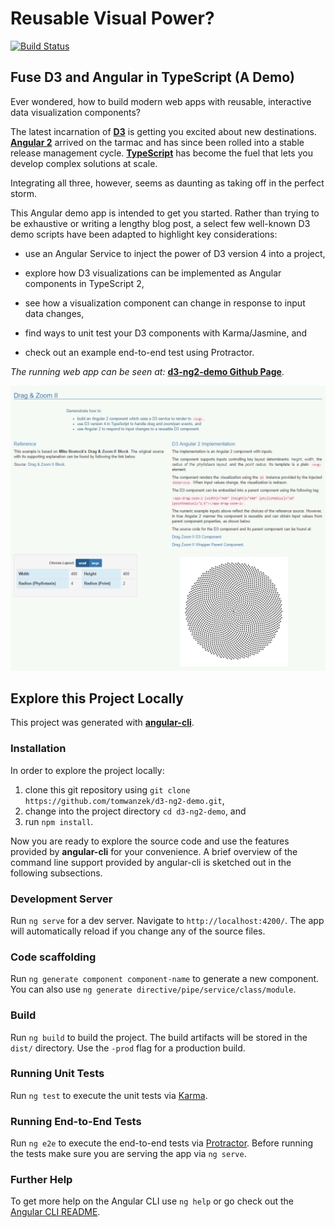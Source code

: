 # Reusable Visual Power?

[![Build Status](https://travis-ci.org/tomwanzek/d3-ng2-demo.svg?branch=master)](https://travis-ci.org/tomwanzek/d3-ng2-demo)

## Fuse D3 and Angular in TypeScript (A Demo)


Ever wondered, how to build modern web apps with reusable, interactive data visualization components?

The latest incarnation of **[D3](https://d3js.org/)** is getting you excited about new destinations. **[Angular 2](https://angular.io/)** arrived on the tarmac and has since been rolled into a stable release management cycle. [**TypeScript**](https://github.com/midrosoft/typescript) has become the fuel that lets you develop complex solutions at scale.

Integrating all three, however, seems as daunting as taking off in the perfect storm.

This Angular demo app is intended to get you started. Rather than trying to be exhaustive or writing a lengthy blog post, a select few well-known D3 demo scripts have been adapted to highlight key considerations:

* use an Angular Service to inject the power of D3 version 4 into a project,

* explore how D3 visualizations can be implemented as Angular components in TypeScript 2,

* see how a visualization component can change in response to input data changes,

* find ways to unit test your D3 components with Karma/Jasmine, and

* check out an example end-to-end test using Protractor.

_The running web app can be seen at:_ **[d3-ng2-demo Github Page](https://tomwanzek.github.io/d3-ng2-demo/)**.


![Screenshot Drag-Zoom-2](./screenshots/d3-ng2-demo-screenshot-2.PNG)


## Explore this Project Locally

This project was generated with **[angular-cli](https://github.com/angular/angular-cli)**.

### Installation

In order to explore the project locally:

1. clone this git repository using `git clone https://github.com/tomwanzek/d3-ng2-demo.git`,
2. change into the project directory `cd d3-ng2-demo`, and
3. run `npm install`.

Now you are ready to explore the source code and use the features provided by **angular-cli** for your convenience.
A brief overview of the command line support provided by angular-cli is sketched out in the following subsections.

### Development Server
Run `ng serve` for a dev server. Navigate to `http://localhost:4200/`. The app will automatically reload if you change any of the source files.

### Code scaffolding

Run `ng generate component component-name` to generate a new component. You can also use `ng generate directive/pipe/service/class/module`.

### Build

Run `ng build` to build the project. The build artifacts will be stored in the `dist/` directory. Use the `-prod` flag for a production build.

### Running Unit Tests

Run `ng test` to execute the unit tests via [Karma](https://karma-runner.github.io).

### Running End-to-End Tests

Run `ng e2e` to execute the end-to-end tests via [Protractor](http://www.protractortest.org/).
Before running the tests make sure you are serving the app via `ng serve`.

### Further Help

To get more help on the Angular CLI use `ng help` or go check out the [Angular CLI README](https://github.com/angular/angular-cli/blob/master/README.md).
